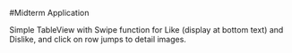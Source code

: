 #Midterm Application 

Simple TableView with Swipe function for Like (display at bottom text) and Dislike, and click on row jumps to detail images. 
